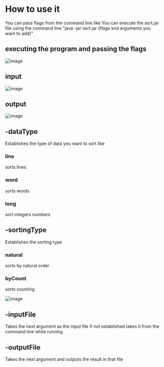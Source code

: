 # How to use it

You can pass flags from the command line like
You can execute the sort.jar file using the command line "java -jar sort.jar {flags and arguments you want to add}"

## executing the program and passing the flags

![image](https://github.com/user-attachments/assets/bdf5fe67-e636-4e82-b01f-c90bd1a13489)

## input

![image](https://github.com/user-attachments/assets/7bb62a57-e96a-4264-a635-afd87d9c2308)

## output

![image](https://github.com/user-attachments/assets/a784b84d-139c-4ff5-a6ef-e5eb9e8dc810)


## -dataType
  Establishes the type of data you want to sort like 
  
  ### line
  sorts lines
  ### word
  sorts words
  ### long
  sort integers numbers
    
## -sortingType
  Establishes the sorting type
  
  ### natural
  sorts by natural order
  
  ### byCount
  sorts counting

  ![image](https://github.com/user-attachments/assets/6faf7410-b837-4390-882f-9aea706867ce)

      
## -inputFile
  Takes the next argument as the input file if not established takes it from the command line while running
  
## -outputFile
  Takes the next argument and outputs the result in that file
